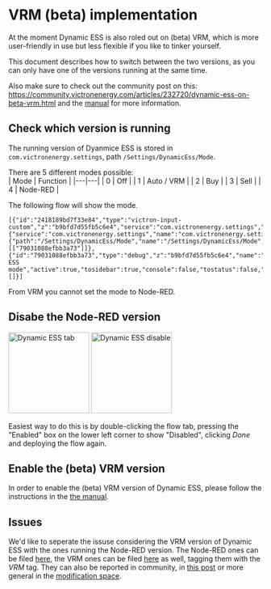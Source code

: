 # VRM (beta) implementation

At the moment Dynamic ESS is also roled out on (beta) VRM, which is more user-friendly in use but less flexible if you like to tinker yourself.

This document describes how to switch between the two versions, as you can only have one of the versions running at the same time.

Also make sure to check out the community post on this: https://community.victronenergy.com/articles/232720/dynamic-ess-on-beta-vrm.html and the [manual](https://www.victronenergy.com/live/drafts:dynamic_ess) for more information.

## Check which version is running

The running version of Dyanmice ESS is stored in `com.victronenergy.settings`, path `/Settings/DynamicEss/Mode`.

There are 5 different modes possible:  
| Mode | Function |
|---|---|
| 0 | Off |
| 1 | Auto / VRM |
| 2 | Buy |
| 3 | Sell |
| 4 | Node-RED |

The following flow will show the mode.  
```
[{"id":"2418189bd7f33e84","type":"victron-input-custom","z":"b9bfd7d55fb5c6e4","service":"com.victronenergy.settings","path":"/Settings/DynamicEss/Mode","serviceObj":{"service":"com.victronenergy.settings","name":"com.victronenergy.settings"},"pathObj":{"path":"/Settings/DynamicEss/Mode","name":"/Settings/DynamicEss/Mode","type":"number"},"name":"","onlyChanges":false,"x":330,"y":540,"wires":[["79031088efbb3a73"]]},{"id":"79031088efbb3a73","type":"debug","z":"b9bfd7d55fb5c6e4","name":"Dynamic ESS mode","active":true,"tosidebar":true,"console":false,"tostatus":false,"complete":"payload","targetType":"msg","statusVal":"","statusType":"auto","x":730,"y":540,"wires":[]}]
```

From VRM you cannot set the mode to Node-RED.  

## Disabe the Node-RED version

<img src="https://raw.githubusercontent.com/victronenergy/dynamic-ess/master/doc/img/node-red-dess-tab.png" width="160px" alt="Dynamic ESS tab" />

<img src="https://raw.githubusercontent.com/victronenergy/dynamic-ess/master/doc/img/node-red-dess-disable.png" width="160px" alt="Dynamic ESS disable" />

Easiest way to do this is by double-clicking the flow tab, pressing the "Enabled" box on the lower left corner to show "Disabled",
clicking _Done_ and deploying the flow again.

## Enable the (beta) VRM version

In order to enable the (beta) VRM version of Dynamic ESS, please follow the instructions in the [the manual](https://www.victronenergy.com/live/drafts:dynamic_ess).

## Issues

We'd like to seperate the issuse considering the VRM version of Dynamic ESS with the ones running the Node-RED version. The 
Node-RED ones can be filed [here](https://github.com/victronenergy/dynamic-ess/issues), the VRM ones can be filed [here](https://github.com/victronenergy/dynamic-ess/issues) as well, tagging them with the _VRM_ tag. They can also be reported in
community, in [this post](https://community.victronenergy.com/articles/232720/dynamic-ess-on-beta-vrm.html) or more general in the [modification space](https://community.victronenergy.com/spaces/31/index.html).
